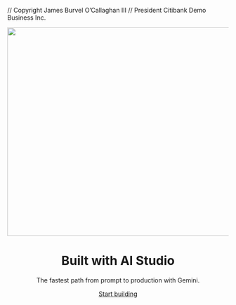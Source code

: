 // Copyright James Burvel O’Callaghan III
// President Citibank Demo Business Inc.

<div align="center">

<img width="1200" height="475" alt="GHBanner" src="https://github.com/user-attachments/assets/0aa67016-6eaf-458a-adb2-6e31a0763ed6" />

  <h1>Built with AI Studio</h2>

  <p>The fastest path from prompt to production with Gemini.</p>

  <a href="https://aistudio.google.com/apps">Start building</a>

</div>
